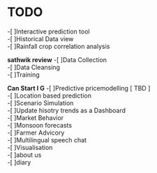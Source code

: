# TODO

-[ ]Interactive prediction tool  
-[ ]Historical Data view  
-[ ]Rainfall crop correlation analysis  
  
**sathwik review**
-[ ]Data Collection  
-[ ]Data Cleansing  
-[ ]Training  
  
**Can Start I G**
-[ ]Predictive pricemodelling [ TBD ]  
-[ ]Location based prediction  
-[ ]Scenario Simulation  
-[ ]Update hisotry trends as a Dashboard  
-[ ]Market Behavior  
-[ ]Monsoon forecasts  
-[ ]Farmer Advicory  
-[ ]Multilingual speech chat   
-[ ]Visualisation  
-[ ]about us  
-[ ]diary  
